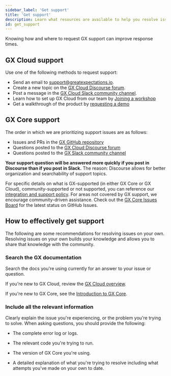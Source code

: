 ```yaml
---
sidebar_label: 'Get support'
title: 'Get support'
description: Learn what resources are available to help you resolve issues with GX Cloud and GX Core.
id: get_support
---
```


Knowing how and where to request GX support can improve response times.

## GX Cloud support

Use one of the following methods to request support:

- Send an email to support@greatexpectations.io.
- Create a new topic on the [GX Cloud Discourse forum](https://discourse.greatexpectations.io/c/cloud-support/17).
- Post a message in the [GX Cloud Slack community channel](https://greatexpectationstalk.slack.com/archives/C051D941XAL).
- Learn how to set up GX Cloud from our team by [Joining a workshop](https://hubs.li/Q02nK_ZH0)
- Get a walkthrough of the product by [requesting a demo](https://greatexpectations.io/demo)

## GX Core support

The order in which we are prioritizing support issues are as follows: 

- Issues and PRs in the [GX GitHub repository](https://github.com/great-expectations/great_expectations)
- Questions posted to the [GX Cloud Discourse forum](https://discourse.greatexpectations.io/c/oss-support/11)
- Questions posted to the [GX Slack community channel](https://greatexpectationstalk.slack.com/archives/CUTCNHN82)

**Your support question will be answered more quickly if you post in Discourse than if you post in Slack.** The reason: Discourse allows for better organization and searchability of support topics.

For specific details on what is GX-supported (in either GX Core or GX Cloud), community-supported or not supported, you can reference our [integration and support policy](https://docs.greatexpectations.io/docs/application_integration_support/). For areas not covered by GX support, we encourage community-driven assistance. Check out the [GX Core Issues Board](https://github.com/orgs/great-expectations/projects/2?pane=info) for the latest status on GitHub Issues. 

## How to effectively get support

The following are some recommendations for resolving issues on your own. Resolving issues on your own builds your knowledge and allows you to share that knowledge with the community.

### Search the GX documentation

Search the docs you're using currently for an answer to your issue or question.

If you're new to GX Cloud, review the [GX Cloud overview](/cloud/overview/gx_cloud_overview.md).

If you're new to GX Core, see the [Introduction to GX Core](/core/introduction/introduction.mdx).

### Include all the relevant information

Clearly explain the issue you're experiencing, or the problem you're trying to solve. When asking questions, you should provide the following:

- The complete error log or logs.

- The relevant code you're trying to run.

- The version of GX Core you're using.

- A detailed explanation of what you're trying to resolve including what attempts you've made on your own to date.
